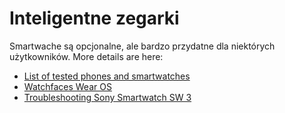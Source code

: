 # Inteligentne zegarki

Smartwache są opcjonalne, ale bardzo przydatne dla niektórych użytkowników. More details are here:

- [List of tested phones and smartwatches](../Getting-Started/Phones.md)
- [Watchfaces Wear OS](../Configuration/Watchfaces.md)
- [Troubleshooting Sony Smartwatch SW 3](../Usage/SonySW3.md)
